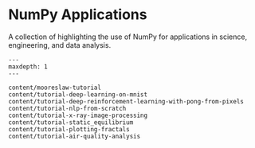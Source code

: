 # NumPy Applications

A collection of highlighting the use of NumPy for applications in science,
engineering, and data analysis.

```{toctree}
---
maxdepth: 1
---

content/mooreslaw-tutorial
content/tutorial-deep-learning-on-mnist
content/tutorial-deep-reinforcement-learning-with-pong-from-pixels
content/tutorial-nlp-from-scratch
content/tutorial-x-ray-image-processing
content/tutorial-static_equilibrium
content/tutorial-plotting-fractals
content/tutorial-air-quality-analysis
```
